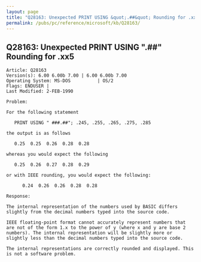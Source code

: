 ```yaml
---
layout: page
title: "Q28163: Unexpected PRINT USING &quot;.##&quot; Rounding for .xx5"
permalink: /pubs/pc/reference/microsoft/kb/Q28163/
---
```


## Q28163: Unexpected PRINT USING &quot;.##&quot; Rounding for .xx5

	Article: Q28163
	Version(s): 6.00 6.00b 7.00 | 6.00 6.00b 7.00
	Operating System: MS-DOS          | OS/2
	Flags: ENDUSER |
	Last Modified: 2-FEB-1990
	
	Problem:
	
	For the following statement
	
	   PRINT USING " ###.##"; .245, .255, .265, .275, .285
	
	the output is as follows
	
	   0.25  0.25  0.26  0.28  0.28
	
	whereas you would expect the following
	
	   0.25  0.26  0.27  0.28  0.29
	
	or with IEEE rounding, you would expect the following:
	
	      0.24  0.26  0.26  0.28  0.28
	
	Response:
	
	The internal representation of the numbers used by BASIC differs
	slightly from the decimal numbers typed into the source code.
	
	IEEE floating-point format cannot accurately represent numbers that
	are not of the form 1.x to the power of y (where x and y are base 2
	numbers). The internal representation will be slightly more or
	slightly less than the decimal numbers typed into the source code.
	
	The internal representations are correctly rounded and displayed. This
	is not a software problem.
